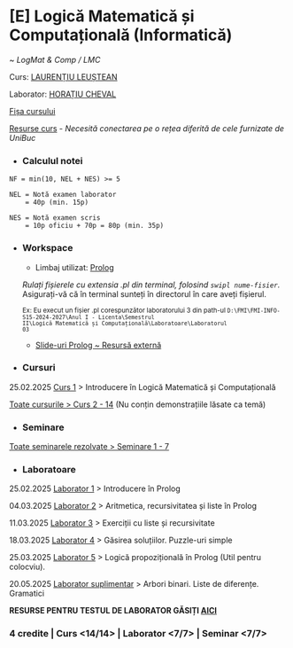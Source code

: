 # [E] Logică Matematică și Computațională (Informatică)

~ *LogMat & Comp / LMC*

Curs: [LAURENȚIU LEUȘTEAN](mailto:laurentiu.leustean@fmi.unibuc.ro)

Laborator: [HORAȚIU CHEVAL](mailto:horatiu.cheval@fmi.unibuc.ro)

[Fișa cursului](https://cursuri.fmi.unibuc.ro/api/uploads/643dd0b2-40ab-4093-b899-336b13d2d16f.pdf)

[Resurse curs](https://cs.unibuc.ro/courses/lmc/) - _Necesită conectarea pe o rețea diferită de cele furnizate de UniBuc_

* ### Calculul notei

```     
NF = min(10, NEL + NES) >= 5

NEL = Notă examen laborator
    = 40p (min. 15p)

NES = Notă examen scris
    = 10p oficiu + 70p = 80p (min. 35p)
```

* ### Workspace

    - Limbaj utilizat: [Prolog](https://www.swi-prolog.org/)

    _Rulați fișierele cu extensia <i>.pl</i> din terminal, folosind <code>swipl nume-fisier</code>._ Asigurați-vă că în terminal sunteți în directorul în care aveți fișierul.

    <sub>Ex: Eu execut un fișier .pl corespunzător laboratorului 3 din path-ul <code>D:\FMI\FMI-INFO-S15-2024-2027\Anul I - Licenta\Semestrul II\Logică Matematică și Computațională\Laboratoare\Laboratorul 03</code></sub>
    - [Slide-uri Prolog ~ Resursă externă](https://www.let.rug.nl/bos/lpn//lpnpage.php?pageid=teaching)

* ### Cursuri

25.02.2025 [Curs 1](./Cursuri/01.%20Introducere%20in%20LMC%20-%2025.02.2025.pdf) > Introducere în Logică Matematică și Computațională

[Toate cursurile > Curs 2 - 14](./Cursuri/01%20-%2014.%20Cursuri%20LMC%20-%20Semestrul%20II.pdf) (Nu conțin demonstrațiile lăsate ca temă)

* ### Seminare

[Toate seminarele rezolvate > Seminare 1 - 7](./Seminare/)

* ### Laboratoare

25.02.2025 [Laborator 1](./Laboratoare/Laboratorul%2001/) > Introducere în Prolog

04.03.2025 [Laborator 2](./Laboratoare/Laboratorul%2002/) > Aritmetica, recursivitatea și liste în Prolog

11.03.2025 [Laborator 3](./Laboratoare/Laboratorul%2003/) > Exerciții cu liste și recursivitate

18.03.2025 [Laborator 4](./Laboratoare/Laboratorul%2004/) > Găsirea soluțiilor. Puzzle-uri simple

25.03.2025 [Laborator 5](./Laboratoare/Laboratorul%2005/) > Logică propozițională în Prolog (Util pentru colocviu).

20.05.2025 [Laborator suplimentar](./Laboratoare/Laborator%20Suplimentar/) > Arbori binari. Liste de diferențe. Gramatici

**RESURSE PENTRU TESTUL DE LABORATOR GĂSIȚI [AICI](./Laboratoare/Colocviu/)**

### **4 credite | Curs <14/14> | Laborator <7/7> | Seminar <7/7>**
